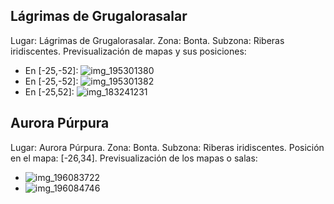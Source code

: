 ## Lágrimas de Grugalorasalar
Lugar: Lágrimas de Grugalorasalar.
Zona: Bonta.
Subzona: Riberas iridiscentes.
Previsualización de mapas y sus posiciones:
- En [-25,-52]: ![img_195301380](https://media.discordapp.net/attachments/1115311447145193482/1115345149711630336/195301380.jpg)
- En [-25,-52]: ![img_195301382](https://media.discordapp.net/attachments/1115311447145193482/1115345152488255528/195301382.jpg)
- En [-25,52]: ![img_183241231](https://media.discordapp.net/attachments/1115311447145193482/1115341719672737792/183241231.jpg)

## Aurora Púrpura
Lugar: Aurora Púrpura.
Zona: Bonta.
Subzona: Riberas iridiscentes.
Posición en el mapa: [-26,34].
Previsualización de los mapas o salas:
- ![img_196083722](https://media.discordapp.net/attachments/1115311447145193482/1115345364682297485/196083722.jpg)
- ![img_196084746](https://media.discordapp.net/attachments/1115311447145193482/1115345399662784653/196084746.jpg)
